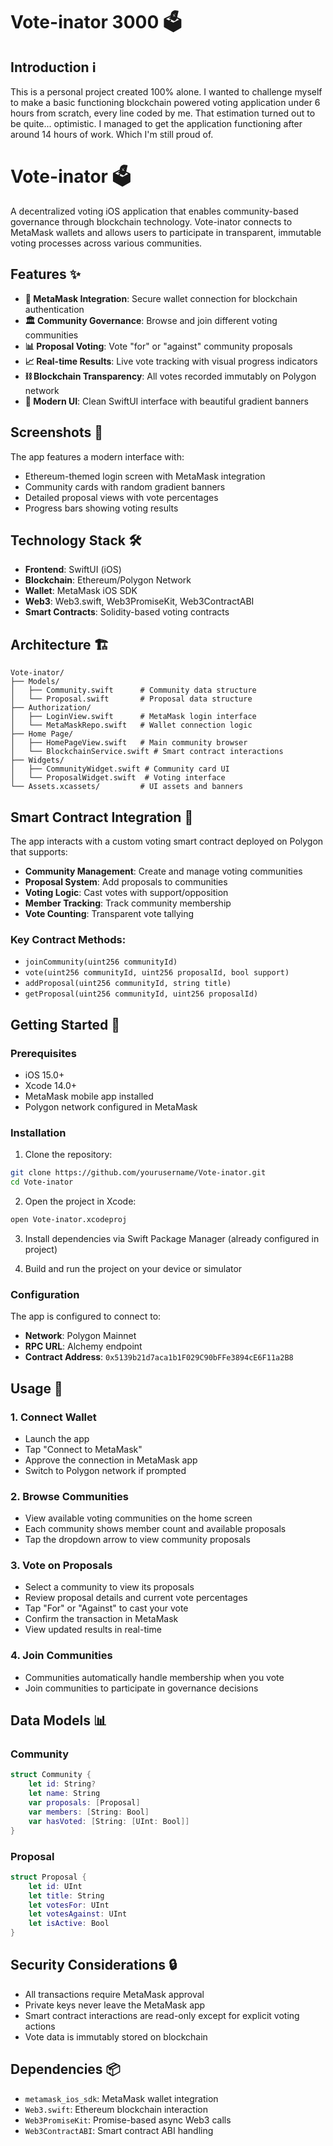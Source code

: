 # Vote-inator 3000 🗳️

## Introduction ℹ️

This is a personal project created 100% alone. I wanted to challenge myself to make a basic functioning blockchain powered voting application under 6 hours from scratch, every line coded by me. That estimation turned out to be quite... optimistic. I managed to get the application functioning after around 14 hours of work. Which I'm still proud of.

# Vote-inator 🗳️

A decentralized voting iOS application that enables community-based governance through blockchain technology. Vote-inator connects to MetaMask wallets and allows users to participate in transparent, immutable voting processes across various communities.

## Features ✨

- **🔐 MetaMask Integration**: Secure wallet connection for blockchain authentication
- **🏛️ Community Governance**: Browse and join different voting communities
- **📊 Proposal Voting**: Vote "for" or "against" community proposals
- **📈 Real-time Results**: Live vote tracking with visual progress indicators
- **⛓️ Blockchain Transparency**: All votes recorded immutably on Polygon network
- **🎨 Modern UI**: Clean SwiftUI interface with beautiful gradient banners

## Screenshots 📱

The app features a modern interface with:
- Ethereum-themed login screen with MetaMask integration
- Community cards with random gradient banners
- Detailed proposal views with vote percentages  
- Progress bars showing voting results

## Technology Stack 🛠️

- **Frontend**: SwiftUI (iOS)
- **Blockchain**: Ethereum/Polygon Network
- **Wallet**: MetaMask iOS SDK
- **Web3**: Web3.swift, Web3PromiseKit, Web3ContractABI
- **Smart Contracts**: Solidity-based voting contracts

## Architecture 🏗️

```
Vote-inator/
├── Models/
│   ├── Community.swift      # Community data structure
│   └── Proposal.swift       # Proposal data structure
├── Authorization/
│   ├── LoginView.swift      # MetaMask login interface
│   └── MetaMaskRepo.swift   # Wallet connection logic
├── Home Page/
│   ├── HomePageView.swift   # Main community browser
│   └── BlockchainService.swift # Smart contract interactions
├── Widgets/
│   ├── CommunityWidget.swift # Community card UI
│   └── ProposalWidget.swift  # Voting interface
└── Assets.xcassets/         # UI assets and banners
```

## Smart Contract Integration 📜

The app interacts with a custom voting smart contract deployed on Polygon that supports:

- **Community Management**: Create and manage voting communities
- **Proposal System**: Add proposals to communities
- **Voting Logic**: Cast votes with support/opposition
- **Member Tracking**: Track community membership
- **Vote Counting**: Transparent vote tallying

### Key Contract Methods:
- `joinCommunity(uint256 communityId)`
- `vote(uint256 communityId, uint256 proposalId, bool support)`
- `addProposal(uint256 communityId, string title)`
- `getProposal(uint256 communityId, uint256 proposalId)`

## Getting Started 🚀

### Prerequisites

- iOS 15.0+
- Xcode 14.0+
- MetaMask mobile app installed
- Polygon network configured in MetaMask

### Installation

1. Clone the repository:
```bash
git clone https://github.com/yourusername/Vote-inator.git
cd Vote-inator
```

2. Open the project in Xcode:
```bash
open Vote-inator.xcodeproj
```

3. Install dependencies via Swift Package Manager (already configured in project)

4. Build and run the project on your device or simulator

### Configuration

The app is configured to connect to:
- **Network**: Polygon Mainnet
- **RPC URL**: Alchemy endpoint
- **Contract Address**: `0x5139b21d7aca1b1F029C90bFFe3894cE6F11a2B8`

## Usage 📖

### 1. Connect Wallet
- Launch the app
- Tap "Connect to MetaMask" 
- Approve the connection in MetaMask app
- Switch to Polygon network if prompted

### 2. Browse Communities  
- View available voting communities on the home screen
- Each community shows member count and available proposals
- Tap the dropdown arrow to view community proposals

### 3. Vote on Proposals
- Select a community to view its proposals
- Review proposal details and current vote percentages
- Tap "For" or "Against" to cast your vote
- Confirm the transaction in MetaMask
- View updated results in real-time

### 4. Join Communities
- Communities automatically handle membership when you vote
- Join communities to participate in governance decisions

## Data Models 📊

### Community
```swift
struct Community {
    let id: String?
    let name: String
    var proposals: [Proposal]
    var members: [String: Bool]
    var hasVoted: [String: [UInt: Bool]]
}
```

### Proposal  
```swift
struct Proposal {
    let id: UInt
    let title: String
    let votesFor: UInt
    let votesAgainst: UInt
    let isActive: Bool
}
```

## Security Considerations 🔒

- All transactions require MetaMask approval
- Private keys never leave the MetaMask app
- Smart contract interactions are read-only except for explicit voting actions
- Vote data is immutably stored on blockchain

## Dependencies 📦

- `metamask_ios_sdk`: MetaMask wallet integration
- `Web3.swift`: Ethereum blockchain interaction
- `Web3PromiseKit`: Promise-based async Web3 calls  
- `Web3ContractABI`: Smart contract ABI handling
